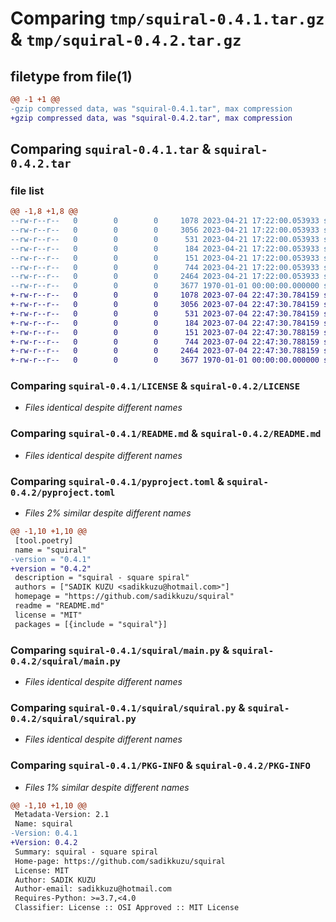 # Comparing `tmp/squiral-0.4.1.tar.gz` & `tmp/squiral-0.4.2.tar.gz`

## filetype from file(1)

```diff
@@ -1 +1 @@
-gzip compressed data, was "squiral-0.4.1.tar", max compression
+gzip compressed data, was "squiral-0.4.2.tar", max compression
```

## Comparing `squiral-0.4.1.tar` & `squiral-0.4.2.tar`

### file list

```diff
@@ -1,8 +1,8 @@
--rw-r--r--   0        0        0     1078 2023-04-21 17:22:00.053933 squiral-0.4.1/LICENSE
--rw-r--r--   0        0        0     3056 2023-04-21 17:22:00.053933 squiral-0.4.1/README.md
--rw-r--r--   0        0        0      531 2023-04-21 17:22:00.053933 squiral-0.4.1/pyproject.toml
--rw-r--r--   0        0        0      184 2023-04-21 17:22:00.053933 squiral-0.4.1/squiral/__init__.py
--rw-r--r--   0        0        0      151 2023-04-21 17:22:00.053933 squiral-0.4.1/squiral/__main__.py
--rw-r--r--   0        0        0      744 2023-04-21 17:22:00.053933 squiral-0.4.1/squiral/main.py
--rw-r--r--   0        0        0     2464 2023-04-21 17:22:00.053933 squiral-0.4.1/squiral/squiral.py
--rw-r--r--   0        0        0     3677 1970-01-01 00:00:00.000000 squiral-0.4.1/PKG-INFO
+-rw-r--r--   0        0        0     1078 2023-07-04 22:47:30.784159 squiral-0.4.2/LICENSE
+-rw-r--r--   0        0        0     3056 2023-07-04 22:47:30.784159 squiral-0.4.2/README.md
+-rw-r--r--   0        0        0      531 2023-07-04 22:47:30.784159 squiral-0.4.2/pyproject.toml
+-rw-r--r--   0        0        0      184 2023-07-04 22:47:30.784159 squiral-0.4.2/squiral/__init__.py
+-rw-r--r--   0        0        0      151 2023-07-04 22:47:30.788159 squiral-0.4.2/squiral/__main__.py
+-rw-r--r--   0        0        0      744 2023-07-04 22:47:30.788159 squiral-0.4.2/squiral/main.py
+-rw-r--r--   0        0        0     2464 2023-07-04 22:47:30.788159 squiral-0.4.2/squiral/squiral.py
+-rw-r--r--   0        0        0     3677 1970-01-01 00:00:00.000000 squiral-0.4.2/PKG-INFO
```

### Comparing `squiral-0.4.1/LICENSE` & `squiral-0.4.2/LICENSE`

 * *Files identical despite different names*

### Comparing `squiral-0.4.1/README.md` & `squiral-0.4.2/README.md`

 * *Files identical despite different names*

### Comparing `squiral-0.4.1/pyproject.toml` & `squiral-0.4.2/pyproject.toml`

 * *Files 2% similar despite different names*

```diff
@@ -1,10 +1,10 @@
 [tool.poetry]
 name = "squiral"
-version = "0.4.1"
+version = "0.4.2"
 description = "squiral - square spiral"
 authors = ["SADIK KUZU <sadikkuzu@hotmail.com>"]
 homepage = "https://github.com/sadikkuzu/squiral"
 readme = "README.md"
 license = "MIT"
 packages = [{include = "squiral"}]
```

### Comparing `squiral-0.4.1/squiral/main.py` & `squiral-0.4.2/squiral/main.py`

 * *Files identical despite different names*

### Comparing `squiral-0.4.1/squiral/squiral.py` & `squiral-0.4.2/squiral/squiral.py`

 * *Files identical despite different names*

### Comparing `squiral-0.4.1/PKG-INFO` & `squiral-0.4.2/PKG-INFO`

 * *Files 1% similar despite different names*

```diff
@@ -1,10 +1,10 @@
 Metadata-Version: 2.1
 Name: squiral
-Version: 0.4.1
+Version: 0.4.2
 Summary: squiral - square spiral
 Home-page: https://github.com/sadikkuzu/squiral
 License: MIT
 Author: SADIK KUZU
 Author-email: sadikkuzu@hotmail.com
 Requires-Python: >=3.7,<4.0
 Classifier: License :: OSI Approved :: MIT License
```

